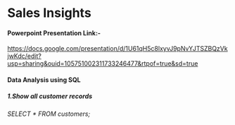 # Sales Insights

#### Powerpoint Presentation Link:-
https://docs.google.com/presentation/d/1U61qH5c8lxyvJ9pNvYJTSZBQzVkjwKdc/edit?usp=sharing&ouid=105751002311733246477&rtpof=true&sd=true

#### Data Analysis using SQL  
  ##### 1.Show all customer records
  *SELECT * FROM customers;*

